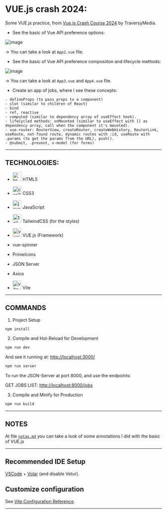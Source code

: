 # VUE.js crash 2024:

Some VUE.js practice, from [Vue.js Crash Course 2024](https://www.youtube.com/watch?v=VeNfHj6MhgA) by TraversyMedia.

- See the basic of Vue API preference options:

![image](https://github.com/user-attachments/assets/41dfa1d6-e99a-4def-b3f5-ac9ee9c87242)

-> You can take a look at `App2.vue` file.

- See the basic of Vue API preference composiiton and lifecycle methods:

![image](https://github.com/user-attachments/assets/ae4125d4-cde5-41d4-8b38-048715b6aa8d)


-> You can take a look at `App3.vue` and  `App4.vue` file.

- Create an app of jobs, where I see these concepts:

```
- defineProps (to pass props to a component)
- slot (similar to children of React)
- bind
- ref, reactive
- computed (similar to dependency array of useEffect hook).
- lifeCycled methods: onMounted (similar to useEffect with [] as dependency array, call when the component it's mounted).
- vue-router: RouterView, createRouter, createWebHistory, RouterLink, useRoute, not-found route, dynamic routes with :id, useRoute with .params (to get the params from the URL), push(). 
- @submit, .prevent, v-model (for forms)
```

---

## TECHNOLOGIES:


- <img width="28" height="28" src="https://img.icons8.com/fluency/38/html-5.png" alt="html-5"/> HTML5

- <img width="28" height="28" src="https://img.icons8.com/fluency/38/css3.png" alt="css3"/> CSS3

- <img width="28" height="28" src="https://img.icons8.com/color/28/javascript--v1.png" alt="javascript--v1"/> JavaScript

- <img width="28" height="28" src="https://img.icons8.com/fluency/38/tailwind_css.png" alt="tailwind_css"/> TailwindCSS (for the styles)

- <img width="28" height="28" src="https://img.icons8.com/fluency/38/vuejs.png" alt="vuejs"/> VUE.js (Framework)

- vue-spinner

- PrimeIcons

- JSON Server

- Axios

- <img width="28" height="28" src="https://img.icons8.com/color/28/vite.png" alt="vite"/> Vite


---

## COMMANDS

1. Project Setup

```sh
npm install
```

2. Compile and Hot-Reload for Development

```sh
npm run dev
```

And see it running at: [http://localhost:3000/](http://localhost:3000/)


```sh
npm run server
```

To run the JSON-Server at port 8000, and use the endpoints:

GET JOBS LIST: [http://localhost:8000/jobs](http://localhost:8000/jobs)

3. Compile and Minify for Production

```sh
npm run build
```

---

## NOTES

At file [`notas.md`](https://github.com/eugenia1984/vue-crash-2024/blob/main/notas.md) you can take a look of some annotations I did with the basic of VUE.js

---

## Recommended IDE Setup

[VSCode](https://code.visualstudio.com/) + [Volar](https://marketplace.visualstudio.com/items?itemName=Vue.volar) (and disable Vetur).

## Customize configuration

See [Vite Configuration Reference](https://vitejs.dev/config/).

---